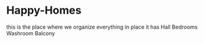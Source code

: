 # Happy-Homes
this is the place where we organize everything in place 
it has Hall Bedrooms Washroom Balcony 
